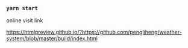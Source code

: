 ### `yarn start`

online visit link

https://htmlpreview.github.io/?https://github.com/pengliheng/weather-system/blob/master/build/index.html
